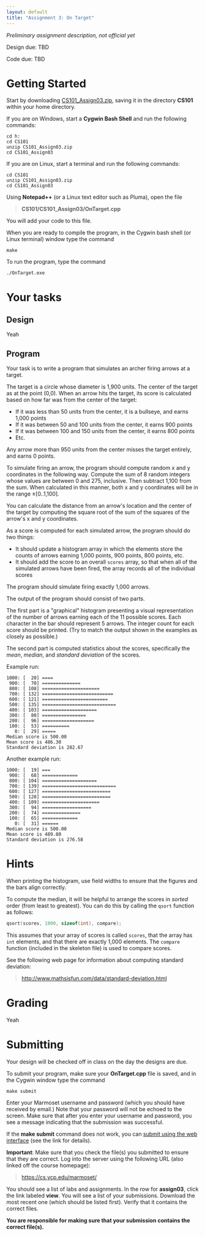 ```yaml
---
layout: default
title: "Assignment 3: On Target"
---
```


*Preliminary assignment description, not official yet*

Design due: TBD

Code due: TBD

Getting Started
===============

Start by downloading [CS101\_Assign03.zip](CS101_Assign03.zip), saving it in the directory **CS101** within your home directory.

If you are on Windows, start a **Cygwin Bash Shell** and run the following commands:

    cd h:
    cd CS101
    unzip CS101_Assign03.zip
    cd CS101_Assign03

If you are on Linux, start a terminal and run the following commands:

    cd CS101
    unzip CS101_Assign03.zip
    cd CS101_Assign03

Using **Notepad++** (or a Linux text editor such as Pluma), open the file

> **CS101/CS101\_Assign03/OnTarget.cpp**

You will add your code to this file.

When you are ready to compile the program, in the Cygwin bash shell (or Linux terminal) window type the command

    make

To run the program, type the command

    ./OnTarget.exe

# Your tasks

## Design

Yeah

## Program

Your task is to write a program that simulates an archer firing arrows at a target.

The target is a circle whose diameter is 1,900 units.  The center of the target as at the point (0,0).  When an arrow hits the target, its score is calculated based on how far was from the center of the target:

* If it was less than 50 units from the center, it is a bullseye, and earns 1,000 points
* If it was between 50 and 100 units from the center, it earns 900 points
* If it was between 100 and 150 units from the center, it earns 800 points
* Etc.

Any arrow more than 950 units from the center misses the target entirely, and earns 0 points.

To simulate firing an arrow, the program should compute random x and y coordinates in the following way.  Compute the sum of 8 random integers whose values are between 0 and 275, inclusive.  Then subtract 1,100 from the sum.  When calculated in this manner, both x and y coordinates will be in the range &plusmn;\[0..1,100\].

You can calculate the distance from an arrow's location and the center of the target by computing the square root of the sum of the squares of the arrow's x and y coordinates.

As a score is computed for each simulated arrow, the program should do two things:

* It should update a histogram array in which the elements store the counts of arrows earning 1,000 points, 900 points, 800 points, etc.
* It should add the score to an overall `scores` array, so that when all of the simulated arrows have been fired, the array records all of the individual scores

The program should simulate firing exactly 1,000 arrows.

The output of the program should consist of two parts.

The first part is a "graphical" histogram presenting a visual representation of the number of arrows earning each of the 11 possible scores.  Each character in the bar should represent 5 arrows.  The integer count for each score should be printed.  (Try to match the output shown in the examples as closely as possible.)

The second part is computed statistics about the scores, specifically the *mean*, *median*, and *standard deviation* of the scores.

Example run:

```
1000: [  20] ====
 900: [  70] ==============
 800: [ 108] =====================
 700: [ 132] ==========================
 600: [ 121] ========================
 500: [ 135] ===========================
 400: [ 103] ====================
 300: [  80] ================
 200: [  96] ===================
 100: [  53] ==========
   0: [  29] =====
Median score is 500.00
Mean score is 486.30
Standard deviation is 282.67
```

Another example run:

```
1000: [  19] ===
 900: [  68] =============
 800: [ 104] ====================
 700: [ 139] ===========================
 600: [ 127] =========================
 500: [ 128] =========================
 400: [ 109] =====================
 300: [  94] ==================
 200: [  74] ==============
 100: [  65] =============
   0: [  31] ======
Median score is 500.00
Mean score is 489.80
Standard deviation is 276.58
```

# Hints

When printing the histogram, use field widths to ensure that the figures and the bars align correctly.

To compute the median, it will be helpful to arrange the scores in *sorted* order (from least to greatest).  You can do this by calling the `qsort` function as follows:

```c
qsort(scores, 1000, sizeof(int), compare);
```

This assumes that your array of scores is called `scores`, that the array has `int` elements, and that there are exactly 1,000 elements.  The `compare` function (included in the skeleton file) is used to compare scores.

See the following web page for information about computing standard deviation:

> <http://www.mathsisfun.com/data/standard-deviation.html>

# Grading

Yeah

# Submitting

Your design will be checked off in class on the day the designs are due.

To submit your program, make sure your **OnTarget.cpp** file is saved, and in the Cygwin window type the command

    make submit

Enter your Marmoset username and password (which you should have received by email.) Note that your password will not be echoed to the screen. Make sure that after you enter your username and password, you see a message indicating that the submission was successful.

If the **make submit** command does not work, you can [submit using the web interface](../submitting.html) (see the link for details).

**Important**: Make sure that you check the file(s) you submitted to ensure that they are correct. Log into the server using the following URL (also linked off the course homepage):

> <https://cs.ycp.edu/marmoset/>

You should see a list of labs and assignments. In the row for **assign03**, click the link labeled **view**. You will see a list of your submissions. Download the most recent one (which should be listed first). Verify that it contains the correct files.

**You are responsible for making sure that your submission contains the correct file(s).**

<!-- vim:set wrap: -->
<!-- vim:set linebreak: -->
<!-- vim:set nolist: -->
